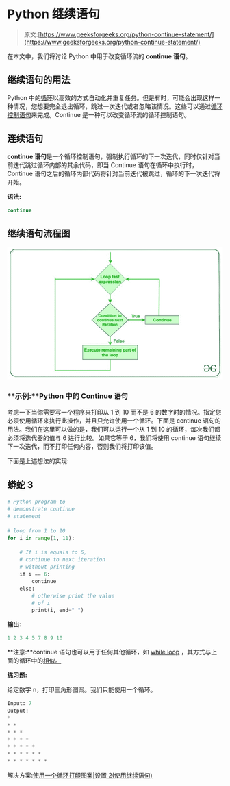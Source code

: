 # Python 继续语句

> 原文:[https://www.geeksforgeeks.org/python-continue-statement/](https://www.geeksforgeeks.org/python-continue-statement/)

在本文中，我们将讨论 Python 中用于改变循环流的 **continue 语句**。

## 继续语句的用法

Python 中的[循环](https://www.geeksforgeeks.org/loops-in-python/)以高效的方式自动化并重复任务。但是有时，可能会出现这样一种情况，您想要完全退出循环，跳过一次迭代或者忽略该情况。这些可以通过[循环控制语句](https://www.geeksforgeeks.org/break-continue-and-pass-in-python/)来完成。Continue 是一种可以改变循环流的循环控制语句。

## 连续语句

**continue 语句**是一个循环控制语句，强制执行循环的下一次迭代，同时仅针对当前迭代跳过循环内部的其余代码，即当 Continue 语句在循环中执行时，Continue 语句之后的循环内部代码将针对当前迭代被跳过，循环的下一次迭代将开始。

**语法:**

```py
continue
```

## 继续语句流程图

![Continue-statement-python1](img/5a337173dd551a9541a0b92b27cebd71.png)

### **示例:**Python 中的 Continue 语句

考虑一下当你需要写一个程序来打印从 1 到 10 而不是 6 的数字时的情况。指定您必须使用循环来执行此操作，并且只允许使用一个循环。下面是 continue 语句的用法。我们在这里可以做的是，我们可以运行一个从 1 到 10 的循环，每次我们都必须将迭代器的值与 6 进行比较。如果它等于 6，我们将使用 continue 语句继续下一次迭代，而不打印任何内容，否则我们将打印该值。

下面是上述想法的实现:

## 蟒蛇 3

```py
# Python program to
# demonstrate continue
# statement

# loop from 1 to 10
for i in range(1, 11):

    # If i is equals to 6,
    # continue to next iteration
    # without printing
    if i == 6:
        continue
    else:
        # otherwise print the value
        # of i
        print(i, end=" ")
```

**输出:**

```py
1 2 3 4 5 7 8 9 10 
```

**注意:**continue 语句也可以用于任何其他循环，如 [while loop](https://www.geeksforgeeks.org/python-while-loop/) ，其方式与上面的循环中的[相似。](https://www.geeksforgeeks.org/python-for-loops/)

**练习题:**

给定数字 n，打印三角形图案。我们只能使用一个循环。

```py
Input: 7
Output:
*
* * 
* * *
* * * *
* * * * *
* * * * * *
* * * * * * *
```

解决方案:[使用一个循环打印图案|设置 2(使用继续语句)](https://www.geeksforgeeks.org/print-pattern-using-one-loop-continue-statement/)